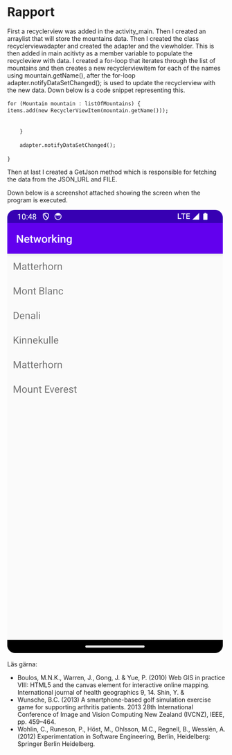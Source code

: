 
# Rapport

First a recyclerview was added in the activity_main. Then I created an arraylist<mountain> that will store the mountains data. Then I created the class
recyclerviewadapter and created the adapter and the viewholder. This is then added in main acitivty as a member variable to populate the recycleview with 
data. I created a for-loop that iterates through the list of mountains and then creates a new recyclerviewitem for each of the names using 
mountain.getName(), after the for-loop adapter.notifyDataSetChanged(); is used to update the recyclerview with the new data. Down below is a code snippet
representing this.

    for (Mountain mountain : listOfMountains) {
    items.add(new RecyclerViewItem(mountain.getName()));


        }

        adapter.notifyDataSetChanged();

    }   

Then at last I created a GetJson method which is responsible for fetching the data from the JSON_URL and FILE. 

Down below is a screenshot attached showing the screen when the program is executed.

![](mountains.png)

Läs gärna:

- Boulos, M.N.K., Warren, J., Gong, J. & Yue, P. (2010) Web GIS in practice VIII: HTML5 and the canvas element for interactive online mapping. International journal of health geographics 9, 14. Shin, Y. &
- Wunsche, B.C. (2013) A smartphone-based golf simulation exercise game for supporting arthritis patients. 2013 28th International Conference of Image and Vision Computing New Zealand (IVCNZ), IEEE, pp. 459–464.
- Wohlin, C., Runeson, P., Höst, M., Ohlsson, M.C., Regnell, B., Wesslén, A. (2012) Experimentation in Software Engineering, Berlin, Heidelberg: Springer Berlin Heidelberg.
